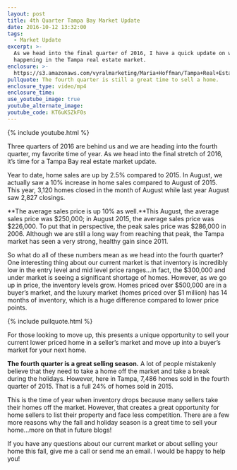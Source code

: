 ```yaml
---
layout: post
title: 4th Quarter Tampa Bay Market Update
date: 2016-10-12 13:32:00
tags:
  - Market Update
excerpt: >-
  As we head into the final quarter of 2016, I have a quick update on what’s
  happening in the Tampa real estate market.
enclosure: >-
  https://s3.amazonaws.com/vyralmarketing/Maria+Hoffman/Tampa+Real+Estate-+Market+Update.mp4
pullquote: The fourth quarter is still a great time to sell a home.
enclosure_type: video/mp4
enclosure_time:
use_youtube_image: true
youtube_alternate_image:
youtube_code: KT6uKSZkF0s
---
```



{% include youtube.html %}

Three quarters of 2016 are behind us and we are heading into the fourth quarter, my favorite time of year. As we head into the final stretch of 2016, it’s time for a Tampa Bay real estate market update.

Year to date, home sales are up by 2.5% compared to 2015. In August, we actually saw a 10% increase in home sales compared to August of 2015. This year, 3,120 homes closed in the month of August while last year August saw 2,827 closings.

**The average sales price is up 10% as well.**This August, the average sales price was $250,000; in August 2015, the average sales price was $226,000. To put that in perspective, the peak sales price was $286,000 in 2006. Although we are still a long way from reaching that peak, the Tampa market has seen a very strong, healthy gain since 2011.

So what do all of these numbers mean as we head into the fourth quarter? One interesting thing about our current market is that inventory is incredibly low in the entry level and mid level price ranges...in fact, the $300,000 and under market is seeing a significant shortage of homes. However, as we go up in price, the inventory levels grow. Homes priced over $500,000 are in a buyer’s market, and the luxury market (homes priced over $1 million) has 14 months of inventory, which is a huge difference compared to lower price points.

{% include pullquote.html %}

For those looking to move up, this presents a unique opportunity to sell your current lower priced home in a seller’s market and move up into a buyer’s market for your next home.

**The fourth quarter is a great selling season.** A lot of people mistakenly believe that they need to take a home off the market and take a break during the holidays. However, here in Tampa, 7,486 homes sold in the fourth quarter of 2015. That is a full 24% of homes sold in 2015.

This is the time of year when inventory drops because many sellers take their homes off the market. However, that creates a great opportunity for home sellers to list their property and face less competition. There are a few more reasons why the fall and holiday season is a great time to sell your home...more on that in future blogs!

If you have any questions about our current market or about selling your home this fall, give me a call or send me an email. I would be happy to help you!